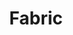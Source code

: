 ---
pid: fs45
title: Fabric
location_transcription: Dilworth Park
coordinates: "[-75.166873, 39.9530357]"
zipcode: NJ08033
gen_neighborhood: 
neighborhood: 
outside_phl: Haddonfield NJ
age: '60'
age_range: 60-69
instagram: 
image_file_name: fs_45.jpg
proposal_transcription: We should have a monument that celebrates the amazing mix
  of cultures in Philadelphia. It's an ethnic mix, woven together into a beautiful
  fabric that we call home.
topic: Unity,Uplifting,Race Ethnicity
topic_summary: 0, 0, 0, 0, 0
type: Other No Form
keywords_other: 
credit: Judi Rogers
image_labels: 
twitter: 
facebook: 
permalink: "/monuments/fs45/"
layout: item-page
---